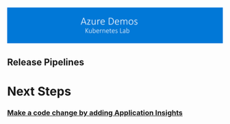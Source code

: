 [![banner](images/banner-lab.png)](../readme.md)

## Release Pipelines

# Next Steps 
### [Make a code change by adding Application Insights](codechanges.md)
